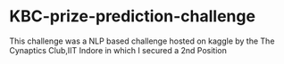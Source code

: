 # KBC-prize-prediction-challenge
This challenge was a NLP based challenge hosted on kaggle by the The Cynaptics Club,IIT Indore in which I secured a 2nd Position
